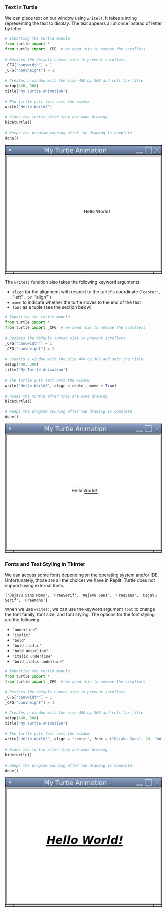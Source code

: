 ### Text in Turtle

We can place text on our window using `write()`. It takes a string representing the text to display. The text appears all at once instead of letter by letter.

```python
# Importing the turtle module
from turtle import *
from turtle import _CFG  # we need this to remove the scrollers

# Resizes the default canvas size to prevent scrollers
_CFG["canvwidth"] = 1 
_CFG["canvheight"] = 1

# Creates a window with the size 400 by 300 and sets the title
setup(400, 300)
title("My Turtle Animation")

# The turtle puts text onto the window
write("Hello World!")

# Hides the turtle after they are done drawing
hideturtle()

# Keeps the program running after the drawing is complete
done()
```

![](../Images/Turtle_Text_1.png)

The `write()` function also takes the following keyword arguments:

* `align` for the alignment with respect to the turtle's coordinate (`"center", `"left"`, or `"align"`)
* `move` to indicate whether the turtle moves to the end of the text
* `font` as a tuple (see the section below)

```python
# Importing the turtle module
from turtle import *
from turtle import _CFG  # we need this to remove the scrollers

# Resizes the default canvas size to prevent scrollers
_CFG["canvwidth"] = 1 
_CFG["canvheight"] = 1

# Creates a window with the size 400 by 300 and sets the title
setup(400, 300)
title("My Turtle Animation")

# The turtle puts text onto the window
write("Hello World!", align = center, move = True)

# Hides the turtle after they are done drawing
hideturtle()

# Keeps the program running after the drawing is complete
done()
```

![](../Images/Turtle_Text_2.png)


### Fonts and Text Styling in Tkinter 

We can access some fonts depending on the operating system and/or IDE. Unfortunately, those are all the choices we have in Replit. Turtle does not support using external fonts. 

```
['DejaVu Sans Mono', 'FreeSerif', 'DejaVu Sans', 'FreeSans', 'DejaVu Serif', 'FreeMono']
```

When we use `write()`, we can use the keyword argument `font` to change the font family, font size, and font styling. The options for the font styling are the following:
* `"underline"`
* `"italic"`
* `"bold"`
* `"bold italic"`
* `"bold underline"`
* `"italic underline"`
* `"bold italic underline"`

```python
# Importing the turtle module
from turtle import *
from turtle import _CFG  # we need this to remove the scrollers

# Resizes the default canvas size to prevent scrollers
_CFG["canvwidth"] = 1 
_CFG["canvheight"] = 1

# Creates a window with the size 400 by 300 and sets the title
setup(400, 300)
title("My Turtle Animation")

# The turtle puts text onto the window
write("Hello World!", align = "center", font = ("DejaVu Sans", 20, "bold italic underline"))

# Hides the turtle after they are done drawing
hideturtle()

# Keeps the program running after the drawing is complete
done()
```

![](../Images/Turtle_Text_3.png)
